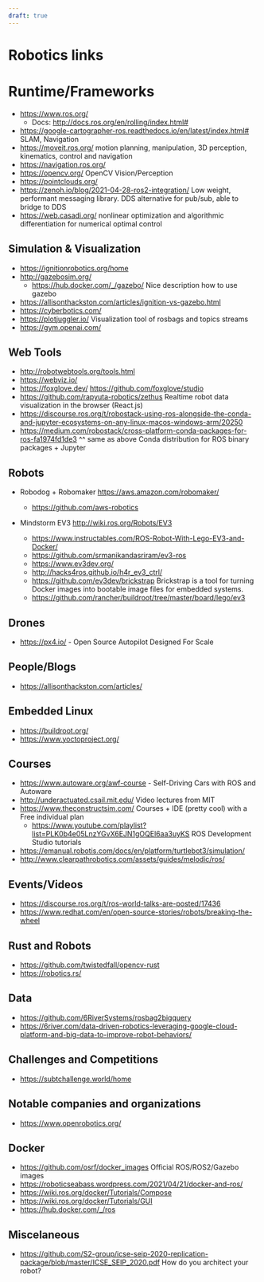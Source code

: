 ```yaml
---
draft: true
---
```


# Robotics links

# Runtime/Frameworks

* https://www.ros.org/
    * Docs: http://docs.ros.org/en/rolling/index.html#
* https://google-cartographer-ros.readthedocs.io/en/latest/index.html# SLAM, Navigation
* https://moveit.ros.org/ motion planning, manipulation, 3D perception, kinematics, control and navigation
* https://navigation.ros.org/
* https://opencv.org/ OpenCV Vision/Perception
* https://pointclouds.org/
* https://zenoh.io/blog/2021-04-28-ros2-integration/ Low weight, performant messaging library. DDS alternative for pub/sub, able to bridge to DDS
* https://web.casadi.org/ nonlinear optimization and algorithmic differentiation for numerical optimal control

## Simulation & Visualization
* https://ignitionrobotics.org/home
* http://gazebosim.org/
  * https://hub.docker.com/_/gazebo/ Nice description how to use gazebo
* https://allisonthackston.com/articles/ignition-vs-gazebo.html
* https://cyberbotics.com/ 
* https://plotjuggler.io/ Visualization tool of rosbags and topics streams
* https://gym.openai.com/

## Web Tools
* http://robotwebtools.org/tools.html
* https://webviz.io/
* https://foxglove.dev/ https://github.com/foxglove/studio
* https://github.com/rapyuta-robotics/zethus Realtime robot data visualization in the browser (React.js)
* https://discourse.ros.org/t/robostack-using-ros-alongside-the-conda-and-jupyter-ecosystems-on-any-linux-macos-windows-arm/20250 
* https://medium.com/robostack/cross-platform-conda-packages-for-ros-fa1974fd1de3 ^^ same as above Conda distribution for ROS binary packages + Jupyter

## Robots
* Robodog + Robomaker https://aws.amazon.com/robomaker/
    * https://github.com/aws-robotics
    
* Mindstorm EV3 http://wiki.ros.org/Robots/EV3
    * https://www.instructables.com/ROS-Robot-With-Lego-EV3-and-Docker/
    * https://github.com/srmanikandasriram/ev3-ros
    * https://www.ev3dev.org/
    * http://hacks4ros.github.io/h4r_ev3_ctrl/
    * https://github.com/ev3dev/brickstrap Brickstrap is a tool for turning Docker images into bootable image files for embedded systems.
    * https://github.com/rancher/buildroot/tree/master/board/lego/ev3
    
## Drones
* https://px4.io/ - Open Source Autopilot Designed For Scale

## People/Blogs
* https://allisonthackston.com/articles/

## Embedded Linux
* https://buildroot.org/
* https://www.yoctoproject.org/

## Courses
* https://www.autoware.org/awf-course - Self-Driving Cars with ROS and Autoware
* http://underactuated.csail.mit.edu/ Video lectures from MIT
* https://www.theconstructsim.com/ Courses + IDE (pretty cool) with a Free individual plan
  * https://www.youtube.com/playlist?list=PLK0b4e05LnzYGvX6EJN1gOQEl6aa3uyKS ROS Development Studio tutorials
* https://emanual.robotis.com/docs/en/platform/turtlebot3/simulation/
* http://www.clearpathrobotics.com/assets/guides/melodic/ros/


## Events/Videos
* https://discourse.ros.org/t/ros-world-talks-are-posted/17436
* https://www.redhat.com/en/open-source-stories/robots/breaking-the-wheel 

## Rust and Robots
* https://github.com/twistedfall/opencv-rust
* https://robotics.rs/

## Data
* https://github.com/6RiverSystems/rosbag2bigquery
* https://6river.com/data-driven-robotics-leveraging-google-cloud-platform-and-big-data-to-improve-robot-behaviors/

## Challenges and Competitions
* https://subtchallenge.world/home

## Notable companies and organizations
* https://www.openrobotics.org/

## Docker
* https://github.com/osrf/docker_images Official ROS/ROS2/Gazebo images
* https://roboticseabass.wordpress.com/2021/04/21/docker-and-ros/ 
* https://wiki.ros.org/docker/Tutorials/Compose
* https://wiki.ros.org/docker/Tutorials/GUI
* https://hub.docker.com/_/ros

## Miscelaneous
* https://github.com/S2-group/icse-seip-2020-replication-package/blob/master/ICSE_SEIP_2020.pdf How do you architect your robot?
